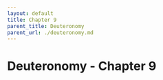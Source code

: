 ```yaml
---
layout: default
title: Chapter 9
parent_title: Deuteronomy
parent_url: ./deuteronomy.md
---
```


# Deuteronomy - Chapter 9
